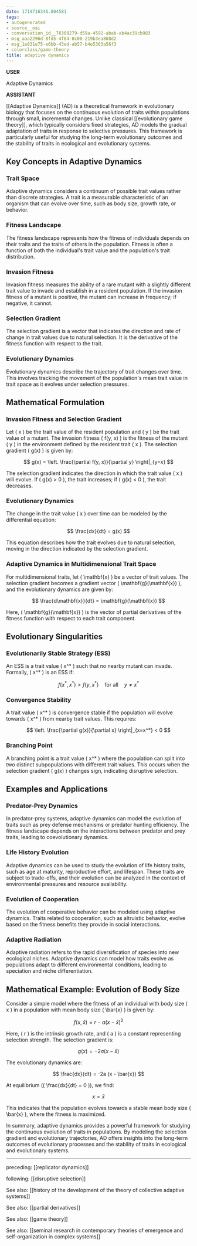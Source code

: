 ```yaml
---
date: 1719716346.804581
tags:
- autogenerated
- source__oai
- conversation_id__76309279-d59a-4591-abab-ab4ac39cb983
- msg_aaa2296d-8fd5-4f84-8c00-219b3ea868d2
- msg_1e831e75-e6bb-43ed-ab57-b4e5303a56f3
- colorclass/game-theory
title: adaptive dynamics
---
```


**USER**

Adaptive Dynamics


**ASSISTANT**

[[Adaptive Dynamics]] (AD) is a theoretical framework in evolutionary biology that focuses on the continuous evolution of traits within populations through small, incremental changes. Unlike classical [[evolutionary game theory]], which typically considers fixed strategies, AD models the gradual adaptation of traits in response to selective pressures. This framework is particularly useful for studying the long-term evolutionary outcomes and the stability of traits in ecological and evolutionary systems.

## Key Concepts in Adaptive Dynamics

### Trait Space

Adaptive dynamics considers a continuum of possible trait values rather than discrete strategies. A trait is a measurable characteristic of an organism that can evolve over time, such as body size, growth rate, or behavior.

### Fitness Landscape

The fitness landscape represents how the fitness of individuals depends on their traits and the traits of others in the population. Fitness is often a function of both the individual's trait value and the population's trait distribution.

### Invasion Fitness

Invasion fitness measures the ability of a rare mutant with a slightly different trait value to invade and establish in a resident population. If the invasion fitness of a mutant is positive, the mutant can increase in frequency; if negative, it cannot.

### Selection Gradient

The selection gradient is a vector that indicates the direction and rate of change in trait values due to natural selection. It is the derivative of the fitness function with respect to the trait.

### Evolutionary Dynamics

Evolutionary dynamics describe the trajectory of trait changes over time. This involves tracking the movement of the population's mean trait value in trait space as it evolves under selection pressures.

## Mathematical Formulation

### Invasion Fitness and Selection Gradient

Let \( x \) be the trait value of the resident population and \( y \) be the trait value of a mutant. The invasion fitness \( f(y, x) \) is the fitness of the mutant \( y \) in the environment defined by the resident trait \( x \). The selection gradient \( g(x) \) is given by:

$$
g(x) = \left. \frac{\partial f(y, x)}{\partial y} \right|_{y=x}
$$

The selection gradient indicates the direction in which the trait value \( x \) will evolve. If \( g(x) > 0 \), the trait increases; if \( g(x) < 0 \), the trait decreases.

### Evolutionary Dynamics

The change in the trait value \( x \) over time can be modeled by the differential equation:

$$
\frac{dx}{dt} = g(x)
$$

This equation describes how the trait evolves due to natural selection, moving in the direction indicated by the selection gradient.

### Adaptive Dynamics in Multidimensional Trait Space

For multidimensional traits, let \( \mathbf{x} \) be a vector of trait values. The selection gradient becomes a gradient vector \( \mathbf{g}(\mathbf{x}) \), and the evolutionary dynamics are given by:

$$
\frac{d\mathbf{x}}{dt} = \mathbf{g}(\mathbf{x})
$$

Here, \( \mathbf{g}(\mathbf{x}) \) is the vector of partial derivatives of the fitness function with respect to each trait component.

## Evolutionary Singularities

### Evolutionarily Stable Strategy (ESS)

An ESS is a trait value \( x^* \) such that no nearby mutant can invade. Formally, \( x^* \) is an ESS if:

$$
f(x^*, x^*) > f(y, x^*) \quad \text{for all} \quad y \neq x^*
$$

### Convergence Stability

A trait value \( x^* \) is convergence stable if the population will evolve towards \( x^* \) from nearby trait values. This requires:

$$
\left. \frac{\partial g(x)}{\partial x} \right|_{x=x^*} < 0
$$

### Branching Point

A branching point is a trait value \( x^* \) where the population can split into two distinct subpopulations with different trait values. This occurs when the selection gradient \( g(x) \) changes sign, indicating disruptive selection.

## Examples and Applications

### Predator-Prey Dynamics

In predator-prey systems, adaptive dynamics can model the evolution of traits such as prey defense mechanisms or predator hunting efficiency. The fitness landscape depends on the interactions between predator and prey traits, leading to coevolutionary dynamics.

### Life History Evolution

Adaptive dynamics can be used to study the evolution of life history traits, such as age at maturity, reproductive effort, and lifespan. These traits are subject to trade-offs, and their evolution can be analyzed in the context of environmental pressures and resource availability.

### Evolution of Cooperation

The evolution of cooperative behavior can be modeled using adaptive dynamics. Traits related to cooperation, such as altruistic behavior, evolve based on the fitness benefits they provide in social interactions.

### Adaptive Radiation

Adaptive radiation refers to the rapid diversification of species into new ecological niches. Adaptive dynamics can model how traits evolve as populations adapt to different environmental conditions, leading to speciation and niche differentiation.

## Mathematical Example: Evolution of Body Size

Consider a simple model where the fitness of an individual with body size \( x \) in a population with mean body size \( \bar{x} \) is given by:

$$
f(x, \bar{x}) = r - a (x - \bar{x})^2
$$

Here, \( r \) is the intrinsic growth rate, and \( a \) is a constant representing selection strength. The selection gradient is:

$$
g(x) = -2a (x - \bar{x})
$$

The evolutionary dynamics are:

$$
\frac{dx}{dt} = -2a (x - \bar{x})
$$

At equilibrium (\( \frac{dx}{dt} = 0 \)), we find:

$$
x = \bar{x}
$$

This indicates that the population evolves towards a stable mean body size \( \bar{x} \), where the fitness is maximized.

In summary, adaptive dynamics provides a powerful framework for studying the continuous evolution of traits in populations. By modeling the selection gradient and evolutionary trajectories, AD offers insights into the long-term outcomes of evolutionary processes and the stability of traits in ecological and evolutionary systems.


---

preceding: [[replicator dynamics]]  


following: [[disruptive selection]]

See also: [[history of the development of the theory of collective adaptive systems]]


See also: [[partial derivatives]]


See also: [[game theory]]


See also: [[seminal research in contemporary theories of emergence and self-organization in complex systems]]
